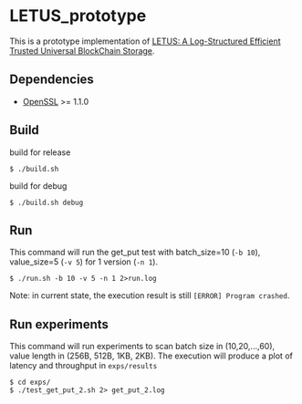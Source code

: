 # LETUS_prototype
This is a prototype implementation of [LETUS: A Log-Structured Efficient Trusted Universal BlockChain Storage](https://doi.org/10.1145/3626246.3653390).

## Dependencies
* [OpenSSL](https://www.openssl.org/) >= 1.1.0

## Build
build for release
```
$ ./build.sh
```
build for debug
```
$ ./build.sh debug
```

## Run
This command will run the get_put test with batch_size=10 (`-b 10`), value_size=5 (`-v 5`) for 1 version (`-n 1`).
```
$ ./run.sh -b 10 -v 5 -n 1 2>run.log
```
Note: in current state, the execution result is still `[ERROR] Program crashed`.

## Run experiments
This command will run experiments to scan batch size in (10,20,...,60), value length in (256B, 512B, 1KB, 2KB).
The execution will produce a plot of latency and throughput in `exps/results`
```
$ cd exps/
$ ./test_get_put_2.sh 2> get_put_2.log
```